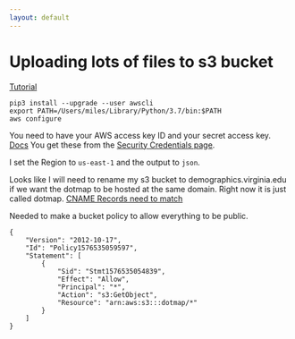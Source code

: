 ```yaml
---
layout: default
---
```


# Uploading lots of files to s3 bucket

[Tutorial](https://stackoverflow.com/questions/5123208/upload-folder-with-subfolders-using-s3-and-the-aws-console)

```
pip3 install --upgrade --user awscli
export PATH=/Users/miles/Library/Python/3.7/bin:$PATH
aws configure
```

You need to have your AWS access key ID and your secret access key. [Docs](https://docs.aws.amazon.com/cli/latest/userguide/cli-chap-configure.html#cli-quick-configuration) You get these from the [Security Credentials page](https://console.aws.amazon.com/iam/home?#/security_credentials).

I set the Region to `us-east-1` and the output to `json`.

Looks like I will need to rename my s3 bucket to demographics.virginia.edu if we want the dotmap to be hosted at the same domain. Right now it is just called dotmap. [CNAME Records need to match](https://stackoverflow.com/questions/34316277/cname-to-s3-bucket-amazon)

Needed to make a bucket policy to allow everything to be public.

```
{
    "Version": "2012-10-17",
    "Id": "Policy1576535059597",
    "Statement": [
        {
            "Sid": "Stmt1576535054839",
            "Effect": "Allow",
            "Principal": "*",
            "Action": "s3:GetObject",
            "Resource": "arn:aws:s3:::dotmap/*"
        }
    ]
}
```
